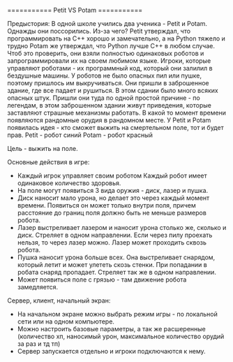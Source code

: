 =========== Petit VS Potam ===========

Предыстория: В одной школе учились два ученика - Petit и Potam. Однажды они поссорились. Из-за чего?
Petit утверждал, что программировать на C++ хорошо и замечательно, а на Python тяжело и трудно
Potam же утверждал, что Python лучше C++ в любом случае.
Чтоб это проверить, они взяли полностью одинаковых роботов и запрограммировали их на своем любимом языке.
Игроки, которые управляют роботами - их программный код, который они залилил в бездушные машины. 
У роботов не было опасных пил или пушке, поэтому пришлось им выкручиваться.
Они пришли в заброшенное здание, где все падает и рушиться. В этом сдании было много всяких опасных штук.
Пришли они туда по одной простой причине - по легендам, в этом заброшенном здании живут приведения, которые заставляют страшные механизмы работать.
В какой то момент времени появляются рандомные орудия в рандомном месте.
У Petit и Potam появилась идея - кто сможет выжить на смертельном поле, тот и будет прав.
Petit - робот синий
Potam - робот красный

Цель - выжить на поле.

Основные действия в игре:
- Каждый игрок управляет своим роботом
Каждый робот имеет одинаковое количество здоровья. 
- На поле могут появиться 3 вида оружия - диск, лазер и пушка. 
- Диск наносит мало урона, но делает это через каждый момент времени. Появиться он может только внутри поля, причем расстояние до границ поля должно быть не меньше размеров робота.
- Лазер выстреливает лазером и наносит урона столько же, сколько и диск. Стреляет в одном направлении. Если через пилу проехать нельзя, то через лазер можно. Лазер может проходить сквозь робота.
- Пушка наносит урона больше всех. Она выстреливает снарядом, который летит и может улететь скозь стенки. При попадании в робата снаряд пропадает. Стреляет так же в одном направлении.
- Может появиться поле с грязью - там движение робота замедляется.


Сервер, клиент, начальный экран:
- На начальном экране можно выбрать режим игры - по локальной сети или на одном компьютере. 
- Можно настроить базовые параметры, а так же расшеренные (количество хп, наносимый урон, максимальное количество орудий за раз и тд тп)
- Сервер запускается отдельно и игроки подключаются к нему.